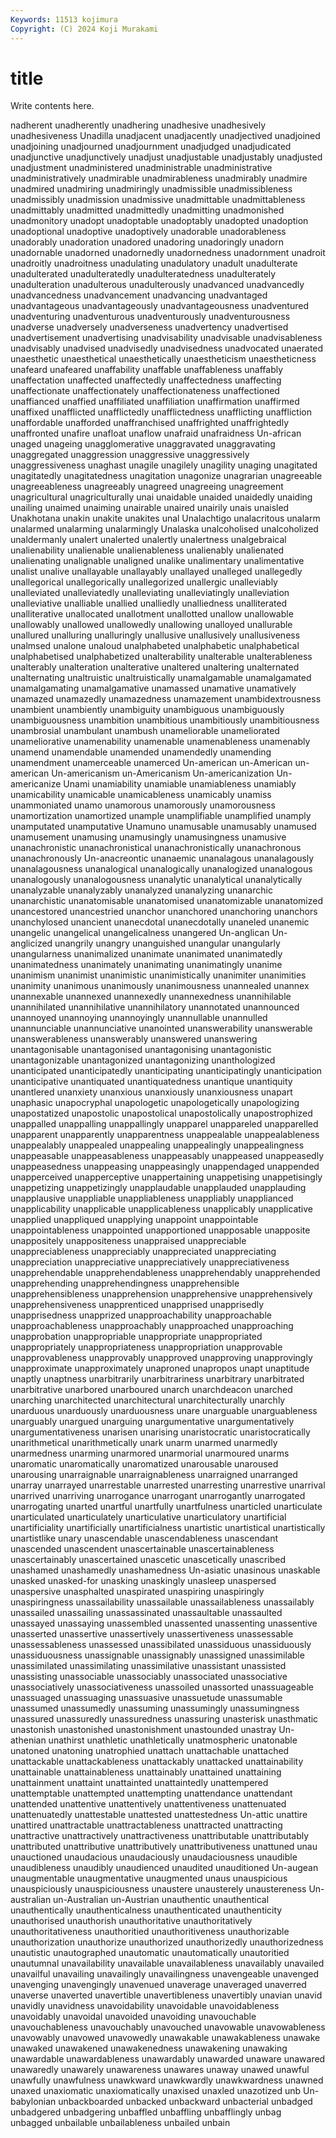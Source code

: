 ```yaml
---
Keywords: 11513 kojimura
Copyright: (C) 2024 Koji Murakami
---
```


# title

Write contents here.



nadherent unadherently unadhering unadhesive unadhesively unadhesiveness
Unadilla unadjacent unadjacently unadjectived unadjoined unadjoining unadjourned unadjournment unadjudged unadjudicated
unadjunctive unadjunctively unadjust unadjustable unadjustably unadjusted unadjustment unadministered unadministrable unadministrative
unadministratively unadmirable unadmirableness unadmirably unadmire unadmired unadmiring unadmiringly unadmissible unadmissibleness
unadmissibly unadmission unadmissive unadmittable unadmittableness unadmittably unadmitted unadmittedly unadmitting unadmonished
unadmonitory unadopt unadoptable unadoptably unadopted unadoption unadoptional unadoptive unadoptively unadorable
unadorableness unadorably unadoration unadored unadoring unadoringly unadorn unadornable unadorned unadornedly
unadornedness unadornment unadroit unadroitly unadroitness unadulating unadulatory unadult unadulterate unadulterated
unadulteratedly unadulteratedness unadulterately unadulteration unadulterous unadulterously unadvanced unadvancedly unadvancedness unadvancement
unadvancing unadvantaged unadvantageous unadvantageously unadvantageousness unadventured unadventuring unadventurous unadventurously unadventurousness
unadverse unadversely unadverseness unadvertency unadvertised unadvertisement unadvertising unadvisability unadvisable unadvisableness
unadvisably unadvised unadvisedly unadvisedness unadvocated unaerated unaesthetic unaesthetical unaesthetically unaestheticism
unaestheticness unafeard unafeared unaffability unaffable unaffableness unaffably unaffectation unaffected unaffectedly
unaffectedness unaffecting unaffectionate unaffectionately unaffectionateness unaffectioned unaffianced unaffied unaffiliated unaffiliation
unaffirmation unaffirmed unaffixed unafflicted unafflictedly unafflictedness unafflicting unaffliction unaffordable unafforded
unaffranchised unaffrighted unaffrightedly unaffronted unafire unafloat unaflow unafraid unafraidness Un-african
unaged unageing unagglomerative unaggravated unaggravating unaggregated unaggression unaggressive unaggressively unaggressiveness
unaghast unagile unagilely unagility unaging unagitated unagitatedly unagitatedness unagitation unagonize
unagrarian unagreeable unagreeableness unagreeably unagreed unagreeing unagreement unagricultural unagriculturally unai
unaidable unaided unaidedly unaiding unailing unaimed unaiming unairable unaired unairily
unais unaisled Unakhotana unakin unakite unakites unal Unalachtigo unalacritous unalarm
unalarmed unalarming unalarmingly Unalaska unalcoholised unalcoholized unaldermanly unalert unalerted unalertly
unalertness unalgebraical unalienability unalienable unalienableness unalienably unalienated unalienating unalignable unaligned
unalike unalimentary unalimentative unalist unalive unallayable unallayably unallayed unalleged unallegedly
unallegorical unallegorically unallegorized unallergic unalleviably unalleviated unalleviatedly unalleviating unalleviatingly unalleviation
unalleviative unalliable unallied unalliedly unalliedness unalliterated unalliterative unallocated unallotment unallotted
unallow unallowable unallowably unallowed unallowedly unallowing unalloyed unallurable unallured unalluring
unalluringly unallusive unallusively unallusiveness unalmsed unalone unaloud unalphabeted unalphabetic unalphabetical
unalphabetised unalphabetized unalterability unalterable unalterableness unalterably unalteration unalterative unaltered unaltering
unalternated unalternating unaltruistic unaltruistically unamalgamable unamalgamated unamalgamating unamalgamative unamassed unamative
unamatively unamazed unamazedly unamazedness unamazement unambidextrousness unambient unambiently unambiguity unambiguous
unambiguously unambiguousness unambition unambitious unambitiously unambitiousness unambrosial unambulant unambush unameliorable
unameliorated unameliorative unamenability unamenable unamenableness unamenably unamend unamendable unamended unamendedly
unamending unamendment unamerceable unamerced Un-american un-American un-american Un-americanism un-Americanism Un-americanization
Un-americanize Unami unamiability unamiable unamiableness unamiably unamicability unamicable unamicableness unamicably
unamiss unammoniated unamo unamorous unamorously unamorousness unamortization unamortized unample unamplifiable
unamplified unamply unamputated unamputative Unamuno unamusable unamusably unamused unamusement unamusing
unamusingly unamusingness unamusive unanachronistic unanachronistical unanachronistically unanachronous unanachronously Un-anacreontic unanaemic
unanalagous unanalagously unanalagousness unanalogical unanalogically unanalogized unanalogous unanalogously unanalogousness unanalytic
unanalytical unanalytically unanalyzable unanalyzably unanalyzed unanalyzing unanarchic unanarchistic unanatomisable unanatomised
unanatomizable unanatomized unancestored unancestried unanchor unanchored unanchoring unanchors unanchylosed unancient
unanecdotal unanecdotally unaneled unanemic unangelic unangelical unangelicalness unangered Un-anglican Un-anglicized
unangrily unangry unanguished unangular unangularly unangularness unanimalized unanimate unanimated unanimatedly
unanimatedness unanimately unanimating unanimatingly unanime unanimism unanimist unanimistic unanimistically unanimiter
unanimities unanimity unanimous unanimously unanimousness unannealed unannex unannexable unannexed unannexedly
unannexedness unannihilable unannihilated unannihilative unannihilatory unannotated unannounced unannoyed unannoying unannoyingly
unannullable unannulled unannunciable unannunciative unanointed unanswerability unanswerable unanswerableness unanswerably unanswered
unanswering unantagonisable unantagonised unantagonising unantagonistic unantagonizable unantagonized unantagonizing unanthologized unanticipated
unanticipatedly unanticipating unanticipatingly unanticipation unanticipative unantiquated unantiquatedness unantique unantiquity unantlered
unanxiety unanxious unanxiously unanxiousness unapart unaphasic unapocryphal unapologetic unapologetically unapologizing
unapostatized unapostolic unapostolical unapostolically unapostrophized unappalled unappalling unappallingly unapparel unappareled
unapparelled unapparent unapparently unapparentness unappealable unappealableness unappealably unappealed unappealing unappealingly
unappealingness unappeasable unappeasableness unappeasably unappeased unappeasedly unappeasedness unappeasing unappeasingly unappendaged
unappended unapperceived unapperceptive unappertaining unappetising unappetisingly unappetizing unappetizingly unapplaudable unapplauded
unapplauding unapplausive unappliable unappliableness unappliably unapplianced unapplicability unapplicable unapplicableness unapplicably
unapplicative unapplied unappliqued unapplying unappoint unappointable unappointableness unappointed unapportioned unapposable
unapposite unappositely unappositeness unappraised unappreciable unappreciableness unappreciably unappreciated unappreciating unappreciation
unappreciative unappreciatively unappreciativeness unapprehendable unapprehendableness unapprehendably unapprehended unapprehending unapprehendingness unapprehensible
unapprehensibleness unapprehension unapprehensive unapprehensively unapprehensiveness unapprenticed unapprised unapprisedly unapprisedness unapprized
unapproachability unapproachable unapproachableness unapproachably unapproached unapproaching unapprobation unappropriable unappropriate unappropriated
unappropriately unappropriateness unappropriation unapprovable unapprovableness unapprovably unapproved unapproving unapprovingly unapproximate
unapproximately unaproned unapropos unapt unaptitude unaptly unaptness unarbitrarily unarbitrariness unarbitrary
unarbitrated unarbitrative unarbored unarboured unarch unarchdeacon unarched unarching unarchitected unarchitectural
unarchitecturally unarchly unarduous unarduously unarduousness unare unarguable unarguableness unarguably unargued
unarguing unargumentative unargumentatively unargumentativeness unarisen unarising unaristocratic unaristocratically unarithmetical unarithmetically
unark unarm unarmed unarmedly unarmedness unarming unarmored unarmorial unarmoured unarms
unaromatic unaromatically unaromatized unarousable unaroused unarousing unarraignable unarraignableness unarraigned unarranged
unarray unarrayed unarrestable unarrested unarresting unarrestive unarrival unarrived unarriving unarrogance
unarrogant unarrogantly unarrogated unarrogating unarted unartful unartfully unartfulness unarticled unarticulate
unarticulated unarticulately unarticulative unarticulatory unartificial unartificiality unartificially unartificialness unartistic unartistical
unartistically unartistlike unary unascendable unascendableness unascendant unascended unascendent unascertainable unascertainableness
unascertainably unascertained unascetic unascetically unascribed unashamed unashamedly unashamedness Un-asiatic unasinous
unaskable unasked unasked-for unasking unaskingly unasleep unaspersed unaspersive unasphalted unaspirated
unaspiring unaspiringly unaspiringness unassailability unassailable unassailableness unassailably unassailed unassailing unassassinated
unassaultable unassaulted unassayed unassaying unassembled unassented unassenting unassentive unasserted unassertive
unassertively unassertiveness unassessable unassessableness unassessed unassibilated unassiduous unassiduously unassiduousness unassignable
unassignably unassigned unassimilable unassimilated unassimilating unassimilative unassistant unassisted unassisting unassociable
unassociably unassociated unassociative unassociatively unassociativeness unassoiled unassorted unassuageable unassuaged unassuaging
unassuasive unassuetude unassumable unassumed unassumedly unassuming unassumingly unassumingness unassured unassuredly
unassuredness unassuring unasterisk unasthmatic unastonish unastonished unastonishment unastounded unastray Un-athenian
unathirst unathletic unathletically unatmospheric unatonable unatoned unatoning unatrophied unattach unattachable
unattached unattackable unattackableness unattackably unattacked unattainability unattainable unattainableness unattainably unattained
unattaining unattainment unattaint unattainted unattaintedly unattempered unattemptable unattempted unattempting unattendance
unattendant unattended unattentive unattentively unattentiveness unattenuated unattenuatedly unattestable unattested unattestedness
Un-attic unattire unattired unattractable unattractableness unattracted unattracting unattractive unattractively unattractiveness
unattributable unattributably unattributed unattributive unattributively unattributiveness unattuned unau unauctioned unaudacious
unaudaciously unaudaciousness unaudible unaudibleness unaudibly unaudienced unaudited unauditioned Un-augean unaugmentable
unaugmentative unaugmented unaus unauspicious unauspiciously unauspiciousness unaustere unausterely unaustereness Un-australian
un-Australian un-Austrian unauthentic unauthentical unauthentically unauthenticalness unauthenticated unauthenticity unauthorised unauthorish
unauthoritative unauthoritatively unauthoritativeness unauthoritied unauthoritiveness unauthorizable unauthorization unauthorize unauthorized unauthorizedly
unauthorizedness unautistic unautographed unautomatic unautomatically unautoritied unautumnal unavailability unavailable unavailableness
unavailably unavailed unavailful unavailing unavailingly unavailingness unavengeable unavenged unavenging unavengingly
unavenued unaverage unaveraged unaverred unaverse unaverted unavertible unavertibleness unavertibly unavian
unavid unavidly unavidness unavoidability unavoidable unavoidableness unavoidably unavoidal unavoided unavoiding
unavouchable unavouchableness unavouchably unavouched unavowable unavowableness unavowably unavowed unavowedly unawakable
unawakableness unawake unawaked unawakened unawakenedness unawakening unawaking unawardable unawardableness unawardably
unawarded unaware unawared unawaredly unawarely unawareness unawares unaway unawed unawful
unawfully unawfulness unawkward unawkwardly unawkwardness unawned unaxed unaxiomatic unaxiomatically unaxised
unaxled unazotized unb Un-babylonian unbackboarded unbacked unbackward unbacterial unbadged unbadgered
unbadgering unbaffled unbaffling unbafflingly unbag unbagged unbailable unbailableness unbailed unbain
